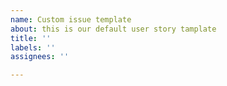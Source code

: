 ```yaml
---
name: Custom issue template
about: this is our default user story tamplate
title: ''
labels: ''
assignees: ''

---
```



